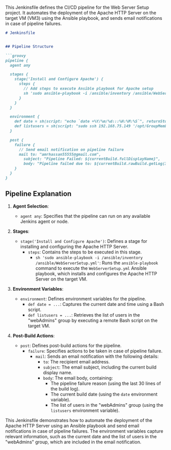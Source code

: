 This Jenkinsfile defines the CI/CD pipeline for the Web Server Setup project. It automates the deployment of the Apache HTTP Server on the target VM (VM3) using the Ansible playbook, and sends email notifications in case of pipeline failures.


```markdown
# Jenkinsfile


## Pipeline Structure

```groovy
pipeline {
  agent any

  stages {
    stage('Install and Configure Apache') {
      steps {
        // Add steps to execute Ansible playbook for Apache setup
        sh 'sudo ansible-playbook -i /ansible/inventory /ansible/WebServerSetup.yml'
      }
    }
  }

  environment {
    def date = sh(script: "echo `date +%Y/%m/%d:::%H:%M:%S`", returnStdout: true).trim()
    def listusers = sh(script: "sudo ssh 192.168.75.149 '/opt/GroupMembers.sh'", returnStdout: true).trim()
  }

  post {
    failure {
      // Send email notification on pipeline failure
      mail to: "amrhassan55555@gmail.com",
        subject: "Pipeline Failed: ${currentBuild.fullDisplayName}",
        body: "Pipeline failed due to: ${currentBuild.rawBuild.getLog(30)}\\n\\n Current build date: $date \\n\\n List of users in the webAdmins group:\\n $listusers"
    }
  }
}
```

## Pipeline Explanation

1. **Agent Selection**:
   - `agent any`: Specifies that the pipeline can run on any available Jenkins agent or node.

2. **Stages**:
   - `stage('Install and Configure Apache')`: Defines a stage for installing and configuring the Apache HTTP Server.
     - `steps`: Contains the steps to be executed in this stage.
       - `sh 'sudo ansible-playbook -i /ansible/inventory /ansible/WebServerSetup.yml'`: Runs the `ansible-playbook` command to execute the `WebServerSetup.yml` Ansible playbook, which installs and configures the Apache HTTP Server on the target VM.

3. **Environment Variables**:
   - `environment`: Defines environment variables for the pipeline.
     - `def date = ...`: Captures the current date and time using a Bash script.
     - `def listusers = ...`: Retrieves the list of users in the "webAdmins" group by executing a remote Bash script on the target VM.

4. **Post-Build Actions**:
   - `post`: Defines post-build actions for the pipeline.
     - `failure`: Specifies actions to be taken in case of pipeline failure.
       - `mail`: Sends an email notification with the following details:
         - `to`: The recipient email address.
         - `subject`: The email subject, including the current build display name.
         - `body`: The email body, containing:
           - The pipeline failure reason (using the last 30 lines of the build log).
           - The current build date (using the `date` environment variable).
           - The list of users in the "webAdmins" group (using the `listusers` environment variable).

This Jenkinsfile demonstrates how to automate the deployment of the Apache HTTP Server using an Ansible playbook and send email notifications in case of pipeline failures. The environment variables capture relevant information, such as the current date and the list of users in the "webAdmins" group, which are included in the email notification.
